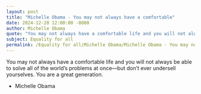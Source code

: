 ```yaml
---
layout: post
title: "Michelle Obama - You may not always have a comfortable"
date: 2024-12-28 12:00:00 -0000
author: Michelle Obama
quote: "You may not always have a comfortable life and you will not always be able to solve all of the world’s problems at once—but don’t ever undersell yourselves. You are a great generation."
subject: Equality for all
permalink: /Equality for all/Michelle Obama/Michelle Obama - You may not always have a comfortable
---
```


You may not always have a comfortable life and you will not always be able to solve all of the world’s problems at once—but don’t ever undersell yourselves. You are a great generation.

- Michelle Obama
